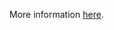 More information [here](https://docs.prismacloud.io/en/enterprise-edition/policy-reference/aws-policies/aws-iam-policies/iam-16-iam-policy-privileges-1).
